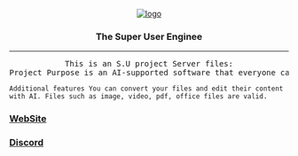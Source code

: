 <!DOCTYPE html>
<p align="center"><a href="https://ibb.co/zP4KLJS"><img src="https://i.ibb.co/zP4KLJS/logo.png" alt="logo" border="0"></a></p>

### <p align="center">The Super User Enginee</p>
<hr>

<pre align="center">
This is an S.U project Server files:
Project Purpose is an AI-supported software that everyone can access on the internet.This software allows you to host most files and extensions on the server and make better projects faster and easier by using AI. You will not only have an interface where you can host your server and website, but you will also be able to develop applications for Android. It also offers you SQL support on the web, you can provide these features for free.
</pre>

`Additional features You can convert your files and edit their content with AI. Files such as image, video, pdf, office files are valid.`
### [WebSite](https://super-user.xyz) 
### [Discord](https://discord.gg/3GuFWn2k)
